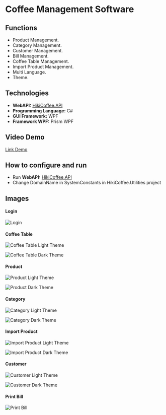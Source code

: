 # Coffee Management Software

## Functions

* Product Management.
* Category Management.
* Customer Management.
* Bill Management.
* Coffee Table Management.
* Import Product Management.
* Multi Language.
* Theme.

## Technologies

* **WebAPI:** [HikiCoffee.API](https://github.com/quangbdhz/HikiCoffee.API)
* **Programming Language:** C#
* **GUI Framework:** WPF
* **Framework WPF:** Prism WPF

## Video Demo

[Link Demo](https://www.youtube.com/watch?v=LvtGNmnr-1g)

## How to configure and run

* Run **WebAPI:** [HikiCoffee.API](https://github.com/quangbdhz/HikiCoffee.API)
* Change DomainName in SystemConstants in HikiCoffee.Utilities project

## Images

#### Login

![Login](https://user-images.githubusercontent.com/81171112/176134910-ac40a441-a5c4-4e71-9e16-a71f74f84d2e.jpg)

#### Coffee Table

![Coffee Table Light Theme](https://user-images.githubusercontent.com/81171112/176134913-2ec724c8-8f88-4b3d-959d-535eb36bd1fe.jpg)

![Coffee Table Dark Theme](https://user-images.githubusercontent.com/81171112/176134918-de815b4c-8164-4cf8-9456-e2f923ac7cde.jpg)

#### Product

![Product Light Theme](https://user-images.githubusercontent.com/81171112/176134922-1aa0eca9-5ff2-4d77-9be5-be926b001661.jpg)

![Product Dark Theme](https://user-images.githubusercontent.com/81171112/176134927-fcd04c4f-facc-4ec3-bc9e-a08b6229682e.jpg)

#### Category

![Category Light Theme](https://user-images.githubusercontent.com/81171112/176134959-5ddcc918-6e4a-4887-8845-669249b8ad05.jpg)

![Category Dark Theme](https://user-images.githubusercontent.com/81171112/176134941-ac197b78-9e29-4d00-9af8-7d43df0b1ef4.jpg)

#### Import Product

![Import Product Light Theme](https://user-images.githubusercontent.com/81171112/176134897-00a26316-c51f-4cb5-a5ff-963259b700d5.jpg)

![Import Product Dark Theme](https://user-images.githubusercontent.com/81171112/176134931-0fd86960-673a-48cc-9c5c-e75d452b210c.jpg)

#### Customer

![Customer Light Theme](https://user-images.githubusercontent.com/81171112/176134897-00a26316-c51f-4cb5-a5ff-963259b700d5.jpg)

![Customer Dark Theme](https://user-images.githubusercontent.com/81171112/176134938-7be12225-7705-425e-9f92-4458e32f9337.jpg)

#### Print Bill

![Print Bill](https://user-images.githubusercontent.com/81171112/176134905-7357b610-259c-428b-b742-7eeea7c9ebe7.PNG)
